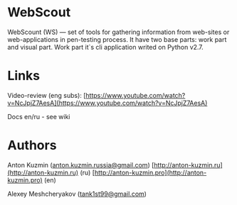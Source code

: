 # WebScout
WebScount (WS) — set of tools for gathering information from web-sites or web-applications in pen-testing process. It have two base parts: work part and visual part. Work part it`s cli application writed on Python v2.7.

# Links
Video-review (eng subs): [https://www.youtube.com/watch?v=NcJpjZ7AesA](https://www.youtube.com/watch?v=NcJpjZ7AesA)

Docs en/ru - see wiki

# Authors
Anton Kuzmin (anton.kuzmin.russia@gmail.com) [http://anton-kuzmin.ru](http://anton-kuzmin.ru) (ru) [http://anton-kuzmin.pro](http://anton-kuzmin.pro) (en)

Alexey Meshcheryakov (tank1st99@gmail.com)

